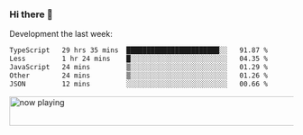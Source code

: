 ### Hi there 👋

Development the last week:
<!--START_SECTION:waka-->

```txt
TypeScript   29 hrs 35 mins  ███████████████████████░░   91.87 %
Less         1 hr 24 mins    █░░░░░░░░░░░░░░░░░░░░░░░░   04.35 %
JavaScript   24 mins         ▒░░░░░░░░░░░░░░░░░░░░░░░░   01.29 %
Other        24 mins         ▒░░░░░░░░░░░░░░░░░░░░░░░░   01.26 %
JSON         12 mins         ░░░░░░░░░░░░░░░░░░░░░░░░░   00.66 %
```

<!--END_SECTION:waka-->

<!--
**JASONPANGGO/jasonpanggo** is a ✨ _special_ ✨ repository because its `README.md` (this file) appears on your GitHub profile.

Here are some ideas to get you started:

- 🔭 I’m currently working on ...
- 🌱 I’m currently learning ...
- 👯 I’m looking to collaborate on ...
- 🤔 I’m looking for help with ...
- 💬 Ask me about ...
- 📫 How to reach me: ...
- 😄 Pronouns: ...
- ⚡ Fun fact: ...
-->

<a href="https://volt.fm/user/q8yd9e79csfr57rt" target="_blank"><img src="https://spotify-badge-egoist.vercel.app/api/now-playing" width="540" height="52" alt="now playing"></a>

